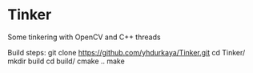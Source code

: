 # Tinker
Some tinkering with OpenCV and C++ threads

Build steps:
git clone https://github.com/yhdurkaya/Tinker.git
cd Tinker/
mkdir build
cd build/
cmake ..
make
